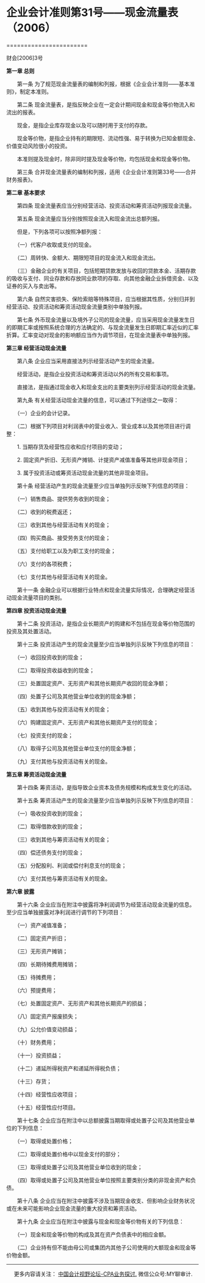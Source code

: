 ﻿# 企业会计准则第31号——现金流量表（2006）
=======================

财会\[2006\]3号

**第一章 总则**

　　第一条 为了规范现金流量表的编制和列报，根据《企业会计准则——基本准则》，制定本准则。

　　第二条 现金流量表，是指反映企业在一定会计期间现金和现金等价物流入和流出的报表。

　　现金，是指企业库存现金以及可以随时用于支付的存款。

　　现金等价物，是指企业持有的期限短、流动性强、易于转换为已知金额现金、价值变动风险很小的投资。

　　本准则提及现金时，除非同时提及现金等价物，均包括现金和现金等价物。

　　第三条 合并现金流量表的编制和列报，适用《企业会计准则第33号——合并财务报表》。

**第二章 基本要求**

　　第四条 现金流量表应当分别经营活动、投资活动和筹资活动列报现金流量。

　　第五条 现金流量应当分别按照现金流入和现金流出总额列报。

　　但是，下列各项可以按照净额列报：

　　（一）代客户收取或支付的现金。

　　（二）周转快、金额大、期限短项目的现金流入和现金流出。

　　（三）金融企业的有关项目，包括短期贷款发放与收回的贷款本金、活期存款的吸收与支付、同业存款和存放同业款项的存取、向其他金融企业拆借资金、以及证券的买入与卖出等。

　　第六条 自然灾害损失、保险索赔等特殊项目，应当根据其性质，分别归并到经营活动、投资活动和筹资活动现金流量类别中单独列报。

　　第七条 外币现金流量以及境外子公司的现金流量，应当采用现金流量发生日的即期汇率或按照系统合理的方法确定的、与现金流量发生日即期汇率近似的汇率折算。汇率变动对现金的影响额应当作为调节项目，在现金流量表中单独列报。

**第三章 经营活动现金流量**

　　第八条 企业应当采用直接法列示经营活动产生的现金流量。

　　经营活动，是指企业投资活动和筹资活动以外的所有交易和事项。

　　直接法，是指通过现金收入和现金支出的主要类别列示经营活动的现金流量。

　　第九条 有关经营活动现金流量的信息，可以通过下列途径之一取得：

　　（一）企业的会计记录。

　　（二）根据下列项目对利润表中的营业收入、营业成本以及其他项目进行调整：

　　1\. 当期存货及经营性应收和应付项目的变动；

　　2\. 固定资产折旧、无形资产摊销、计提资产减值准备等其他非现金项目；

　　3\. 属于投资活动或筹资活动现金流量的其他非现金项目。

　　第十条 经营活动产生的现金流量至少应当单独列示反映下列信息的项目：

　　（一）销售商品、提供劳务收到的现金；

　　（二）收到的税费返还；

　　（三）收到其他与经营活动有关的现金；

　　（四）购买商品、接受劳务支付的现金；

　　（五）支付给职工以及为职工支付的现金；

　　（六）支付的各项税费；

　　（七）支付其他与经营活动有关的现金。

　　第十一条 金融企业可以根据行业特点和现金流量实际情况，合理确定经营活动现金流量项目的类别。

**第四章 投资活动现金流量**

　　第十二条 投资活动，是指企业长期资产的购建和不包括在现金等价物范围的投资及其处置活动。

　　第十三条 投资活动产生的现金流量至少应当单独列示反映下列信息的项目：

　　（一）收回投资收到的现金；

　　（二）取得投资收益收到的现金；

　　（三）处置固定资产、无形资产和其他长期资产收回的现金净额；

　　（四）处置子公司及其他营业单位收到的现金净额；

　　（五）收到其他与投资活动有关的现金；

　　（六）购建固定资产、无形资产和其他长期资产支付的现金；

　　（七）投资支付的现金；

　　（八）取得子公司及其他营业单位支付的现金净额；

　　（九）支付其他与投资活动有关的现金。

**第五章 筹资活动现金流量**

　　第十四条 筹资活动，是指导致企业资本及债务规模和构成发生变化的活动。

　　第十五条 筹资活动产生的现金流量至少应当单独列示反映下列信息的项目：

　　（一）吸收投资收到的现金；

　　（二）取得借款收到的现金；

　　（三）收到其他与筹资活动有关的现金；

　　（四）偿还债务支付的现金；

　　（五）分配股利、利润或偿付利息支付的现金；

　　（六）支付其他与筹资活动有关的现金。

**第六章 披露**

　　第十六条 企业应当在附注中披露将净利润调节为经营活动现金流量的信息。至少应当单独披露对净利润进行调节的下列项目：

　　（一）资产减值准备；

　　（二）固定资产折旧；

　　（三）无形资产摊销；

　　（四）长期待摊费用摊销；

　　（五）待摊费用；

　　（六）预提费用；

　　（七）处置固定资产、无形资产和其他长期资产的损益；

　　（八）固定资产报废损失；

　　（九）公允价值变动损益；

　　（十）财务费用；

　　（十一）投资损益；

　　（十二）递延所得税资产和递延所得税负债；

　　（十三）存货；

　　（十四）经营性应收项目；

　　（十五）经营性应付项目。

　　第十七条 企业应当在附注中以总额披露当期取得或处置子公司及其他营业单位的下列信息：

　　（一）取得或处置价格；

　　（二）取得或处置价格中以现金支付的部分；

　　（三）取得或处置子公司及其他营业单位收到的现金；

　　（四）取得或处置子公司及其他营业单位按照主要类别分类的非现金资产和负债。

　　第十八条 企业应当在附注中披露不涉及当期现金收支、但影响企业财务状况或在未来可能影响企业现金流量的重大投资和筹资活动。

　　第十九条 企业应当在附注中披露与现金和现金等价物有关的下列信息：

　　（一）现金和现金等价物的构成及其在资产负债表中的相应金额。

　　（二）企业持有但不能由母公司或集团内其他子公司使用的大额现金和现金等价物金额。

* * *

     更多内容请关注： [中国会计视野论坛-CPA业务探讨.](https://bbs.esnai.com/thread-5354530-1-3.html) 微信公众号:MY聊审计.